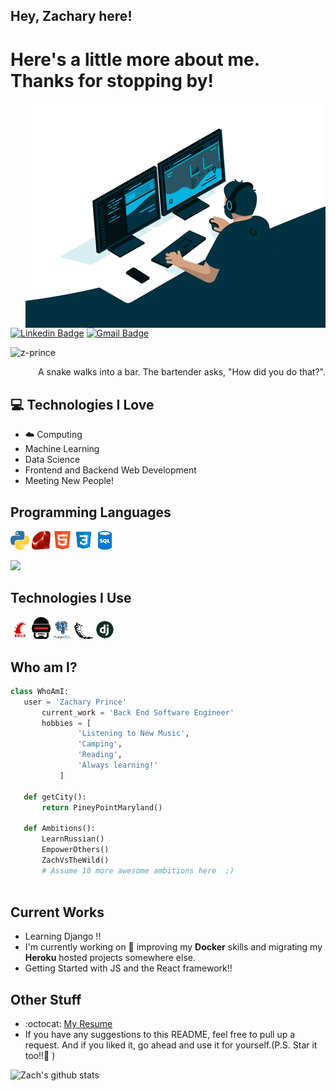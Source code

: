## Hey, Zachary here!

<h1>Here's a little more about me. Thanks for stopping by!</h1> 

<img src = 'https://github.com/z-prince/z-prince/blob/main/images/coder_gif.gif' alt = 'Cool Guy Coder' align='right'/>

[![Linkedin Badge](https://img.shields.io/badge/-zacharysprince-blue?style=flat-square&logo=Linkedin&logoColor=white&link=https://www.linkedin.com/in/zacharysprince/)](https://www.linkedin.com/in/zacharysprince/) [![Gmail Badge](https://img.shields.io/badge/-zachary.s.prince@outlook.com-blue?style=flat-square&logo=Gmail&logoColor=white&link=mailto:asterp04@gmail.com)](mailto:zachary.s.prince@outlook.com)
<p align="left"> <img src="https://komarev.com/ghpvc/?username=z-prince" alt="z-prince" /> </p>

<div style="text-align: right">A snake walks into a bar. The bartender asks, "How did you do that?". </div>

## :computer: Technologies I Love
* :cloud: Computing
* Machine Learning
* Data Science
* Frontend and Backend Web Development
* Meeting New People!

## Programming Languages
<img src = 'https://github.com/z-prince/z-prince/blob/main/images/python2.png' width='30'/> <img src = 'https://github.com/z-prince/z-prince/blob/main/images/ruby.png' width='30'/> <img src = 'https://github.com/z-prince/z-prince/blob/main/images/html.svg' width='30'/> <img src = 'https://github.com/z-prince/z-prince/blob/main/images/css.png' width='30'/> <img src = 'https://github.com/z-prince/z-prince/blob/main/images/sql.png'/>

<img src = "https://github-readme-stats.vercel.app/api/top-langs/?username=z-prince&layout=compact">
 
## Technologies I Use
<img src = 'https://github.com/z-prince/z-prince/blob/main/images/rails.png' width='30'/> <img src = 'https://github.com/z-prince/z-prince/blob/main/images/rubocop.png' width='30'/> <img src = 'https://github.com/z-prince/z-prince/blob/main/images/postgresql.png' width='30'/> <img src = 'https://github.com/z-prince/z-prince/blob/main/images/flask.png' width='30'/> <img src = 'https://github.com/z-prince/z-prince/blob/main/images/django.png' width='30'/>
 
 
 ## Who am I?
 ```python
 class WhoAmI:
 	user = 'Zachary Prince'
		current_work = 'Back End Software Engineer'
		hobbies = [
				'Listening to New Music',
				'Camping',
				'Reading',
				'Always learning!'
			]
	
	def getCity():
		return PineyPointMaryland()
	
	def Ambitions():
		LearnRussian()
		EmpowerOthers()
		ZachVsTheWild()
		# Assume 10 more awesome ambitions here  ;)
	
 ```
 
## Current Works
 * Learning Django !!
 * I'm currently working on 🔭 improving my **Docker** skills and migrating my **Heroku** hosted projects somewhere else.
 * Getting Started with JS and the React framework!!
 
## Other Stuff
  - :octocat: [My Resume](https://drive.google.com/file/d/15OC7MndrgT-ozwnf53jwqKj9ENOQfx8j/view?usp=sharing)
  - If you have any suggestions to this README, feel free to pull up a request. And if you liked it, go ahead and use it for yourself.(P.S. Star it too!!:grimacing: )

![Zach's github stats](https://github-readme-stats.vercel.app/api?username=z-prince&show_icons=true&hide=[%22issues%22])
 
 
